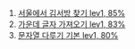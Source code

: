 1. [서울에서 김서방 찾기 lev1, 85%](https://school.programmers.co.kr/learn/courses/30/lessons/12919)
2. [가운데 글자 가져오기 lev1, 83%](https://school.programmers.co.kr/learn/courses/30/lessons/12903)
3. [문자열 다루기 기본 lev1, 80%](https://school.programmers.co.kr/learn/courses/30/lessons/12918)
